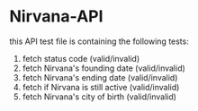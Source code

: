 # Nirvana-API
this API test file is containing the following tests:
1. fetch status code (valid/invalid)
2. fetch Nirvana's founding date (valid/invalid)
3. fetch Nirvana's ending date (valid/invalid)
4. fetch if Nirvana is still active (valid/invalid)
5. fetch Nirvana's city of birth (valid/invalid)
